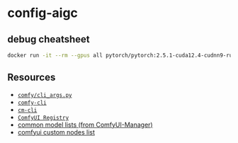 # config-aigc

## debug cheatsheet
```bash
docker run -it --rm --gpus all pytorch/pytorch:2.5.1-cuda12.4-cudnn9-runtime
```

## Resources
- [`comfy/cli_args.py`](https://github.com/comfyanonymous/ComfyUI/blob/master/comfy/cli_args.py)
- [`comfy-cli`](https://github.com/Comfy-Org/comfy-cli)
- [`cm-cli`](https://github.com/ltdrdata/ComfyUI-Manager/blob/main/docs/en/cm-cli.md)
- [`ComfyUI Registry`](https://registry.comfy.org/)
- [common model lists (from ComfyUI-Manager)](https://github.com/ltdrdata/ComfyUI-Manager/blob/main/model-list.json)
- [comfyui custom nodes list](https://github.com/ltdrdata/ComfyUI-Manager/blob/main/custom-node-list.json)